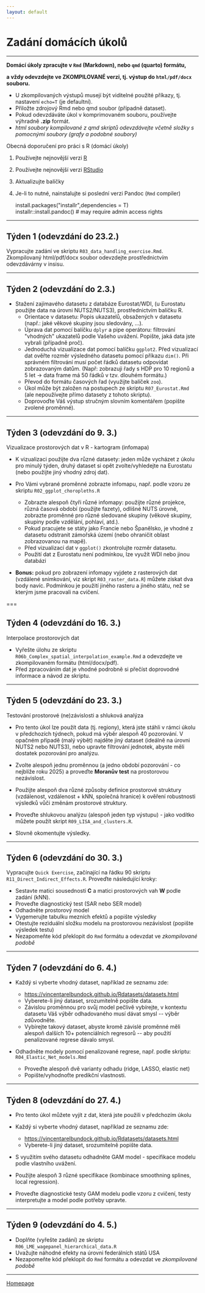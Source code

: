 ```yaml
---
layout: default
---
```

# Zadání domácích úkolů

--- 

**Domácí úkoly zpracujte v `Rmd` (Markdown), nebo `qmd` (quarto) formátu,**   

**a vždy odevzdejte ve ZKOMPILOVANÉ verzi, tj. výstup do `html/pdf/docx` souboru.**  

- U zkompilovaných výstupů musejí být viditelné použité příkazy, tj. nastavení `echo=T` (je defaultní).  
- Přiložte zdrojový Rmd nebo qmd soubor (případně dataset).  
- Pokud odevzdáváte úkol v komprimovaném souboru, používejte výhradně **.zip** formát.
- *html soubory kompilované z qmd skriptů odevzdávejte včetně složky s pomocnými soubory (grafy a podobné soubory)* 


Obecná doporučení pro práci s R (domácí úkoly)

1. Používejte nejnovější verzi [R](https://www.r-project.org/)
2. Používejte nejnovější verzi [RStudio](https://rstudio.com/products/rstudio/)
3. Aktualizujte balíčky
4. Je-li to nutné, nainstalujte si poslední verzi Pandoc (`Rmd` compiler)
  
      install.packages("installr",dependencies = T)  
      installr::install.pandoc() # may require admin access rights  
     

---

## Týden 1 (odevzdání do 23.2.)

Vypracujte zadání ve skriptu `R03_data_handling_exercise.Rmd`.  
Zkompilovaný html/pdf/docx soubor odevzdejte prostřednictvím odevzdávárny v insisu.  


--- 

## Týden 2 (odevzdání do 2.3.)  

* Stažení zajímavého datasetu z databáze Eurostat/WDI, (u Eurostatu použijte data na úrovni NUTS2/NUTS3), prostřednictvím balíčku R.  
    - Orientace v datasetu: Popis ukazatelů, obsažených v datasetu (např.: jaké věkové skupiny jsou sledovány, ...).  
    - Úprava dat pomocí balíčku `dplyr` a pipe operátoru: filtrování "vhodných" ukazatelů podle Vašeho uvážení. Popište, jaká data jste vybrali (případně proč).  
    - Jednoduchá vizualizace dat pomocí balíčku `ggplot2`. Před vizualizací dat ověřte rozměr výsledného datasetu pomocí příkazu `dim()`. Při správném filtrování musí počet řádků datasetu odpovídat zobrazovaným datům. (Např: zobrazuji řady s HDP pro 10 regionů a 5 let -> data frame má 50 řádků v tzv. dlouhém formátu.)
    - Převod do formátu časových řad (využijte balíček `zoo`).  
    - Úkol může být založen na postupech ze skriptu `R07_Eurostat.Rmd` (ale nepoužívejte přímo datasety z tohoto skriptu).  
    - Doprovoďte Váš výstup stručným slovním komentářem (popište zvolené proměnné).  

---

## Týden 3 (odevzdání do 9. 3.)

Vizualizace prostorových dat v R - kartogram (infomapa)

* K vizualizaci použijte dva různé datasety: jeden může vycházet z úkolu pro minulý týden, druhý dataset si opět zvolte/vyhledejte na Eurostatu (nebo použijte jiný vhodný zdroj dat).

* Pro Vámi vybrané proměnné zobrazte infomapu, např. podle vzoru ze skriptu `R02_ggplot_choropleths.R`   
    + Zobrazte alespoň čtyři různé infomapy: použijte různé projekce, různá časová období (použijte fazety), odlišné NUTS úrovně, zobrazte proměnné pro různé sledované skupiny (věkové skupiny, skupiny podle vzdělání, pohlaví, atd.).  
    + Pokud pracujete se státy jako Francie nebo Španělsko, je vhodné z datasetu odstranit zámořská území (nebo ohraničit oblast zobrazovanou na mapě). 
    + Před vizualizací dat v `ggplot()` zkontrolujte rozměr datasetu.
    + Použití dat z Eurostatu není podmínkou, lze využít WDI nebo jinou databázi

+ **Bonus:** pokud pro zobrazení infomapy vyjdete z rasterových dat (vzdálené snímkování, viz skript `R03_raster_data.R`) můžete získat dva body navíc. Podmínkou je použití jiného rasteru a jiného státu, než se kterým jsme pracovali na cvičení.


===  

## Týden 4 (odevzdání do 16. 3.)

Interpolace prostorových dat

* Vyřešte úlohu ze skriptu `R06b_Complex_spatial_interpolation_example.Rmd` a odevzdejte ve zkompilovaném formátu (html/docx/pdf).  
* Před zpracováním dat je vhodné podrobně si přečíst doprovodné informace a návod ze skriptu.

---  

## Týden 5 (odevzdání do 23. 3.)

Testování prostorové (ne)závislosti a shluková analýza    

* Pro tento úkol lze použít data (tj. regiony), která jste stáhli v rámci úkolu v předchozích týdnech, pokud má výběr alespoň 40 pozorování. V opačném případě (malý výbět) najděte jiný dataset (ideálně na úrovni NUTS2 nebo NUTS3), nebo upravte filtrování jednotek, abyste měli dostatek pozorování pro analýzu.  

+ Zvolte alespoň jednu proměnnou (a jedno období pozorování - co nejblíže roku 2025) a proveďte **Moranův test** na prostorovou nezávislost.  

+ Použijte alespoň dva různé způsoby definice prostorové struktury (vzdálenost, vzdálenost + kNN, společná hranice) k ověření robustnosti výsledků vůči změnám prostorové struktury.  

+ Proveďte shlukovou analýzu (alespoň jeden typ výstupu) - jako vodítko můžete použít skript `R09_LISA_and_clusters.R`.  

+ Slovně okomentujte výsledky.  



--- 

## Týden 6 (odevzdání do 30. 3.) 

Vypracujte `Quick Exercise`, začínající na řádku 90 skriptu `R11_Direct_Indirect_Effects.R`. 
Proveďte následující kroky:

- Sestavte matici sousednosti **C** a matici prostorových vah **W** podle zadání (kNN).  
- Proveďte diagnostický test (SAR nebo SER model)  
- Odhadněte prostorový model  
- Vygemerujte tabulku mezních efektů a popište výsledky  
- Otestujte reziduální složku modelu na prostorovou nezávislost (popište výsledek testu)  
- Nezapomeňte kód překlopit do `Rmd` formátu a odevzdat ve *zkompilované podobě*   

--- 

## Týden 7 (odevzdání do 6. 4.)

*  Každý si vyberte vhodný dataset, například ze seznamu zde:  
    + https://vincentarelbundock.github.io/Rdatasets/datasets.html  
    + Vyberete-li jiný dataset, srozumitelně popište data.  
    + Závislou proměnnou pro svůj model pečlivě vybírejte, v kontextu datasetu Váš výběr odhadovaného musí dávat smysl -- výběr zdůvodněte.  
    + Vybírejte takový dataset, abyste kromě závislé proměnné měli alespoň dalších 10+ potenciálních regresorů -- aby použití penalizované regrese dávalo smysl.  

* Odhadněte modely pomocí penalizované regrese, např. podle skriptu: `R04_Elastic_Net_models.Rmd`  
    * Proveďte alespoň dvě varianty odhadu (ridge, LASSO, elastic net)  
    * Popište/vyhodnoťte predikční vlastnosti.  

--- 

## Týden 8 (odevzdání do 27. 4.)

* Pro tento úkol můžete vyjít z dat, která jste použili v předchozím úkolu   
*  Každý si vyberte vhodný dataset, například ze seznamu zde:  
    + https://vincentarelbundock.github.io/Rdatasets/datasets.html
    + Vyberete-li jiný dataset, srozumitelně popište data.
      
* S využitím svého datasetu odhadněte GAM model - specifikace modelu podle vlastního uvážení.  
* Použijte alespoň 3 různé specifikace (kombinace smoothning splines, local regression).  
* Proveďte diagnostické testy GAM modelu podle vzoru z cvičení, testy interpretujte a model podle potřeby upravte.  

---

## Týden 9 (odevzdání do 4. 5.)

* Doplňte (vyřešte zadání) ze skriptu `R06_LME_wagepanel_hierarchical_data.R`
* Uvažujte náhodné efekty na úrovni federálních států USA
* Nezapomeňte kód překlopit do `Rmd` formátu a odevzdat ve *zkompilované podobě*   



---  

[Homepage](https://formanektomas.github.io/4EK417/)
